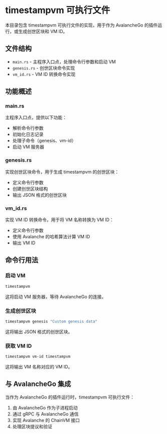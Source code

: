 # timestampvm 可执行文件

本目录包含 timestampvm 可执行文件的实现，用于作为 AvalancheGo 的插件运行，或生成创世区块和 VM ID。

## 文件结构

- `main.rs` - 主程序入口点，处理命令行参数和启动 VM
- `genesis.rs` - 创世区块命令实现
- `vm_id.rs` - VM ID 转换命令实现

## 功能概述

### main.rs

主程序入口点，提供以下功能：

- 解析命令行参数
- 初始化日志记录
- 处理子命令（genesis、vm-id）
- 启动 VM 服务器

### genesis.rs

实现创世区块命令，用于生成 timestampvm 的创世区块：

- 定义命令行参数
- 创建创世区块结构
- 输出 JSON 格式的创世区块

### vm_id.rs

实现 VM ID 转换命令，用于将 VM 名称转换为 VM ID：

- 定义命令行参数
- 使用 Avalanche 的哈希算法计算 VM ID
- 输出 VM ID

## 命令行用法

### 启动 VM

```bash
timestampvm
```

这将启动 VM 服务器，等待 AvalancheGo 的连接。

### 生成创世区块

```bash
timestampvm genesis "Custom genesis data"
```

这将输出 JSON 格式的创世区块。

### 获取 VM ID

```bash
timestampvm vm-id timestampvm
```

这将输出 VM 名称对应的 VM ID。

## 与 AvalancheGo 集成

当作为 AvalancheGo 的插件运行时，timestampvm 可执行文件：

1. 由 AvalancheGo 作为子进程启动
2. 通过 gRPC 与 AvalancheGo 通信
3. 实现 Avalanche 的 ChainVM 接口
4. 处理区块提议和验证
